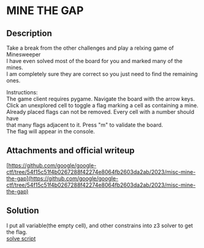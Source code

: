 # MINE THE GAP
## Description
Take a break from the other challenges and play a relxing game of Minesweeper  
I have even solved most of the board for you and marked many of the mines.  
I am completely sure they are correct so you just need to find the remaining ones.  

Instructions:  
The game client requires pygame. Navigate the board with the arrow keys.  
Click an unexplored cell to toggle a flag marking a cell as containing a mine.  
Already placed flags can not be removed. Every cell with a number should have  
that many flags adjacent to it. Press "m" to validate the board.  
The flag will appear in the console.  
## Attachments and official writeup
[https://github.com/google/google-ctf/tree/54f15c51f4b0267288f42274e8064fb2603da2ab/2023/misc-mine-the-gap](https://github.com/google/google-ctf/tree/54f15c51f4b0267288f42274e8064fb2603da2ab/2023/misc-mine-the-gap)
## Solution
I put all variable(the empty cell), and other constrains into z3 solver to get the flag.  
[solve script](./solve.ipynb)